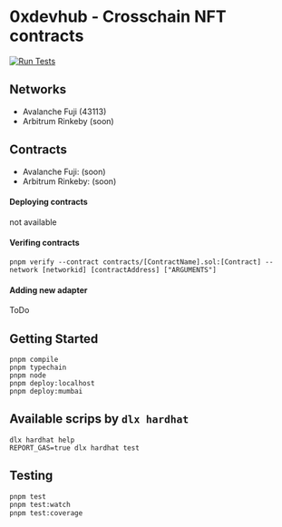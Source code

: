 # 0xdevhub - Crosschain NFT contracts

[![Run Tests](https://github.com/0xdevhub/crosschain-nft-contracts/actions/workflows/tests.yml/badge.svg)](https://github.com/0xdevhub/crosschain-nft-contracts/actions/workflows/tests.yml)

## Networks

- Avalanche Fuji (43113)
- Arbitrum Rinkeby (soon)

## Contracts

- Avalanche Fuji: (soon)
- Arbitrum Rinkeby: (soon)

#### Deploying contracts

not available

#### Verifing contracts

```shell
pnpm verify --contract contracts/[ContractName].sol:[Contract] --network [networkid] [contractAddress] ["ARGUMENTS"]
```

#### Adding new adapter

ToDo

## Getting Started

```shell
pnpm compile
pnpm typechain
pnpm node
pnpm deploy:localhost
pnpm deploy:mumbai
```

## Available scrips by `dlx hardhat`

```shell
dlx hardhat help
REPORT_GAS=true dlx hardhat test
```

## Testing

```bash
pnpm test
pnpm test:watch
pnpm test:coverage
```
